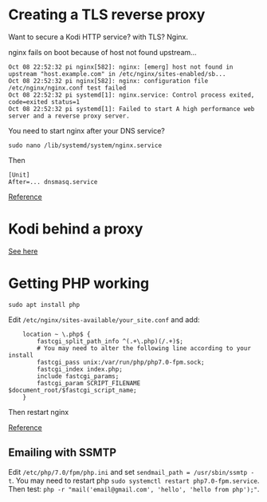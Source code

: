 # Creating a TLS reverse proxy

Want to secure a Kodi HTTP service? with TLS? Nginx.

nginx fails on boot because of host not found upstream...

```
Oct 08 22:52:32 pi nginx[582]: nginx: [emerg] host not found in upstream "host.example.com" in /etc/nginx/sites-enabled/sb...
Oct 08 22:52:32 pi nginx[582]: nginx: configuration file /etc/nginx/nginx.conf test failed
Oct 08 22:52:32 pi systemd[1]: nginx.service: Control process exited, code=exited status=1
Oct 08 22:52:32 pi systemd[1]: Failed to start A high performance web server and a reverse proxy server.
```

You need to start nginx after your DNS service?

```
sudo nano /lib/systemd/system/nginx.service
```

Then
```
[Unit]
After=... dnsmasq.service
```

[Reference](https://serverfault.com/a/482760/428070)

# Kodi behind a proxy
[See here](https://github.com/xbmc/chorus2/issues/133)

# Getting PHP working
```
sudo apt install php
```

Edit `/etc/nginx/sites-available/your_site.conf` and add:

```
    location ~ \.php$ {
        fastcgi_split_path_info ^(.+\.php)(/.+)$;
        # You may need to alter the following line according to your install
        fastcgi_pass unix:/var/run/php/php7.0-fpm.sock;
        fastcgi_index index.php;
        include fastcgi_params;
        fastcgi_param SCRIPT_FILENAME $document_root/$fastcgi_script_name;
    }
```
Then restart nginx

[Reference](https://askubuntu.com/a/134676)

## Emailing with SSMTP
Edit `/etc/php/7.0/fpm/php.ini` and set `sendmail_path = /usr/sbin/ssmtp -t`.
You may need to restart php `sudo systemctl restart php7.0-fpm.service`. Then
test: `php -r "mail('email@gmail.com', 'hello', 'hello from php');"`.

